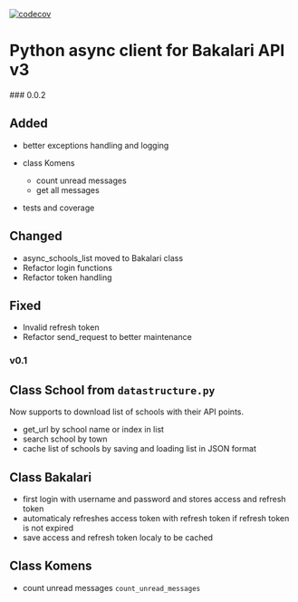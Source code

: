 [![codecov](https://codecov.io/gh/schizza/async-bakalari-api3/graph/badge.svg?token=KC2WYAOLOP)](https://codecov.io/gh/schizza/async-bakalari-api3)

# Python async client for Bakalari API v3

### 0.0.2

## Added

* better exceptions handling and logging
* class Komens
  * count unread messages
  * get all messages

* tests and coverage

## Changed

* async_schools_list moved to Bakalari class
* Refactor login functions
* Refactor token handling

## Fixed

* Invalid refresh token
* Refactor send_request to better maintenance

### v0.1

## Class School from `datastructure.py`

Now supports to download list of schools with their API points.

* get_url by school name or index in list
* search school by town
* cache list of schools by saving and loading list in JSON format

## Class Bakalari

* first login with username and password and stores access and refresh token
* automaticaly refreshes access token with refresh token if refresh token is not expired
* save access and refresh token localy to be cached

## Class Komens

* count unread messages `count_unread_messages`
